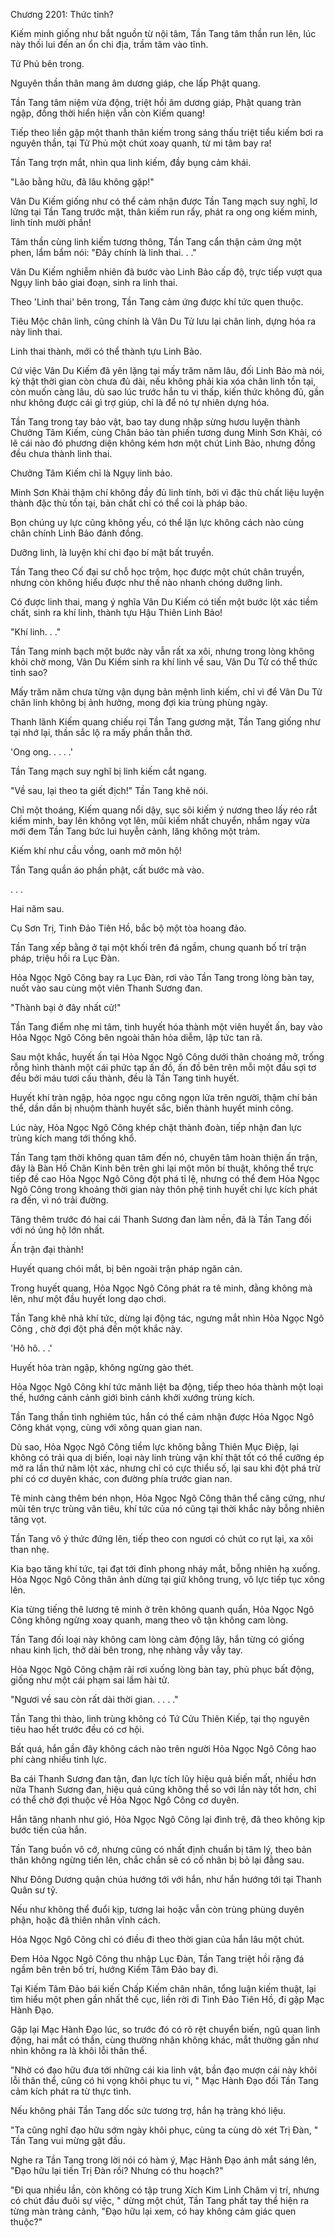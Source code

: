 




Chương 2201: Thức tỉnh?


Kiếm minh giống như bắt nguồn từ nội tâm, Tần Tang tâm thần run lên, lúc này thối lui đến an ổn chi địa, trầm tâm vào tĩnh.

Tử Phủ bên trong.

Nguyên thần thân mang âm dương giáp, che lấp Phật quang.

Tần Tang tâm niệm vừa động, triệt hồi âm dương giáp, Phật quang tràn ngập, đồng thời hiển hiện vẫn còn Kiếm quang!

Tiếp theo liền gặp một thanh thân kiếm trong sáng thấu triệt tiểu kiếm bơi ra nguyên thần, tại Tử Phủ một chút xoay quanh, từ mi tâm bay ra!

Tần Tang trợn mắt, nhìn qua linh kiếm, đầy bụng cảm khái.

"Lão bằng hữu, đã lâu không gặp!"

Vân Du Kiếm giống như có thể cảm nhận được Tần Tang mạch suy nghĩ, lơ lửng tại Tần Tang trước mặt, thân kiếm run rẩy, phát ra ong ong kiếm minh, linh tính mười phần!

Tâm thần cùng linh kiếm tương thông, Tần Tang cẩn thận cảm ứng một phen, lẩm bẩm nói: "Đây chính là linh thai. . ."

Vân Du Kiếm nghiễm nhiên đã bước vào Linh Bảo cấp độ, trực tiếp vượt qua Ngụy linh bảo giai đoạn, sinh ra linh thai.

Theo 'Linh thai' bên trong, Tần Tang cảm ứng được khí tức quen thuộc.

Tiêu Mộc chân linh, cũng chính là Vân Du Tử lưu lại chân linh, dựng hóa ra này linh thai.

Linh thai thành, mới có thể thành tựu Linh Bảo.

Cứ việc Vân Du Kiếm đã yên lặng tại mấy trăm năm lâu, đối Linh Bảo mà nói, kỳ thật thời gian còn chưa đủ dài, nếu không phải kia xóa chân linh tồn tại, còn muốn càng lâu, dù sao lúc trước hắn tu vi thấp, kiến thức không đủ, gần như không được cái gì trợ giúp, chỉ là để nó tự nhiên dựng hóa.

Tần Tang trong tay bảo vật, bao tay dung nhập sừng hươu luyện thành Chưởng Tâm Kiếm, cùng Chân bảo tàn phiến tương dung Minh Sơn Khải, có lẽ cái nào đó phương diện không kém hơn một chút Linh Bảo, nhưng đồng đều chưa thành linh thai.

Chưởng Tâm Kiếm chỉ là Ngụy linh bảo.

Minh Sơn Khải thậm chí không đầy đủ linh tính, bởi vì đặc thù chất liệu luyện thành đặc thù tồn tại, bản chất chỉ có thể coi là pháp bảo.

Bọn chúng uy lực cũng không yếu, có thể lặn lực không cách nào cùng chân chính Linh Bảo đánh đồng.

Dưỡng linh, là luyện khí chi đạo bí mật bất truyền.

Tần Tang theo Cố đại sư chỗ học trộm, học được một chút chân truyền, nhưng còn không hiểu được như thế nào nhanh chóng dưỡng linh.

Có được linh thai, mang ý nghĩa Vân Du Kiếm có tiến một bước lột xác tiềm chất, sinh ra khí linh, thành tựu Hậu Thiên Linh Bảo!

"Khí linh. . ."

Tần Tang minh bạch một bước này vẫn rất xa xôi, nhưng trong lòng không khỏi chờ mong, Vân Du Kiếm sinh ra khí linh về sau, Vân Du Tử có thể thức tỉnh sao?

Mấy trăm năm chưa từng vận dụng bản mệnh linh kiếm, chỉ vì để Vân Du Tử chân linh không bị ảnh hưởng, mong đợi kia trùng phùng ngày.

Thanh lãnh Kiếm quang chiếu rọi Tần Tang gương mặt, Tần Tang giống như tại nhớ lại, thần sắc lộ ra mấy phần thẫn thờ.

'Ong ong. . . . .'

Tần Tang mạch suy nghĩ bị linh kiếm cắt ngang.

"Về sau, lại theo ta giết địch!" Tần Tang khẽ nói.

Chỉ một thoáng, Kiếm quang nổi dậy, sục sôi kiếm ý nương theo lấy réo rắt kiếm minh, bay lên không vọt lên, mũi kiếm nhất chuyển, nhắm ngay vừa mới đem Tần Tang bức lui huyễn cảnh, lăng không một trảm.

Kiếm khí như cầu vồng, oanh mở môn hộ!

Tần Tang quần áo phần phật, cất bước mà vào.

. . .

Hai năm sau.

Cụ Sơn Trị, Tinh Đảo Tiên Hồ, bắc bộ một tòa hoang đảo.

Tần Tang xếp bằng ở tại một khối trên đá ngầm, chung quanh bố trí trận pháp, triệu hồi ra Lục Đàn.

Hỏa Ngọc Ngô Công bay ra Lục Đàn, rơi vào Tần Tang trong lòng bàn tay, nuốt vào sau cùng một viên Thanh Sương đan.

"Thành bại ở đây nhất cử!"

Tần Tang điểm nhẹ mi tâm, tinh huyết hóa thành một viên huyết ấn, bay vào Hỏa Ngọc Ngô Công bên ngoài thân hỏa diễm, lập tức tan rã.

Sau một khắc, huyết ấn tại Hỏa Ngọc Ngô Công dưới thân choáng mở, trống rỗng hình thành một cái phức tạp ấn đồ, ấn đồ bên trên mỗi một đầu sợi tơ đều bởi máu tươi cấu thành, đều là Tần Tang tinh huyết.

Huyết khí tràn ngập, hỏa ngọc ngu công ngọn lửa trên người, thậm chí bản thể, dần dần bị nhuộm thành huyết sắc, biến thành huyết minh công.

Lúc này, Hỏa Ngọc Ngô Công khép chặt thành đoàn, tiếp nhận đan lực trùng kích mang tới thống khổ.

Tần Tang tạm thời không quan tâm đến nó, chuyên tâm hoàn thiện ấn trận, đây là Bàn Hồ Chân Kinh bên trên ghi lại một môn bí thuật, không thể trực tiếp đề cao Hỏa Ngọc Ngô Công đột phá tỉ lệ, nhưng có thể đem Hỏa Ngọc Ngô Công trong khoảng thời gian này thôn phệ tinh huyết chi lực kích phát ra đến, vì nó trải đường.

Tăng thêm trước đó hai cái Thanh Sương đan làm nền, đã là Tần Tang đối với nó ủng hộ lớn nhất.

Ấn trận đại thành!

Huyết quang chói mắt, bị bên ngoài trận pháp ngăn cản.

Trong huyết quang, Hỏa Ngọc Ngô Công phát ra tê minh, đằng không mà lên, như một đầu huyết long dạo chơi.

Tần Tang khẽ nhả khí tức, dừng lại động tác, ngưng mắt nhìn Hỏa Ngọc Ngô Công , chờ đợi đột phá đến một khắc này.

'Hô hô. . .'

Huyết hỏa tràn ngập, không ngừng gào thét.

Hỏa Ngọc Ngô Công khí tức mãnh liệt ba động, tiếp theo hóa thành một loại thế, hướng cảnh cảnh giới bình cảnh khởi xướng trùng kích.

Tần Tang thần tình nghiêm túc, hắn có thể cảm nhận được Hỏa Ngọc Ngô Công khát vọng, cùng với xông quan gian nan.

Dù sao, Hỏa Ngọc Ngô Công tiềm lực không bằng Thiên Mục Điệp, lại không có trải qua dị biến, loại này linh trùng vận khí thật tốt có thể cưỡng ép mở ra lần thứ năm lột xác, nhưng chỉ có cực thiểu số, lại sau khi đột phá trừ phi có cơ duyên khác, con đường phía trước gian nan.

Tê minh càng thêm bén nhọn, Hỏa Ngọc Ngô Công thân thể căng cứng, như mũi tên trực trùng vân tiêu, khí tức của nó cũng tại thời khắc này bỗng nhiên tăng vọt.

Tần Tang vô ý thức đứng lên, tiếp theo con ngươi có chút co rụt lại, xa xôi than nhẹ.

Kia bạo tăng khí tức, tại đạt tới đỉnh phong nháy mắt, bỗng nhiên hạ xuống. Hỏa Ngọc Ngô Công thân ảnh dừng tại giữ không trung, vô lực tiếp tục xông lên.

Kia từng tiếng thê lương tê minh ở trên không quanh quẩn, Hỏa Ngọc Ngô Công không ngừng xoay quanh, mang theo vô tận không cam lòng.

Tần Tang đối loại này không cam lòng cảm động lây, hắn từng có giống nhau kinh lịch, thở dài bên trong, nhẹ nhàng vẫy vẫy tay.

Hỏa Ngọc Ngô Công chậm rãi rơi xuống lòng bàn tay, phủ phục bất động, giống như một cái phạm sai lầm hài tử.

"Ngươi về sau còn rất dài thời gian. . . . ."

Tần Tang thì thào, linh trùng không có Tứ Cửu Thiên Kiếp, tại thọ nguyên tiêu hao hết trước đều có cơ hội.

Bất quá, hắn gần đây không cách nào trên người Hỏa Ngọc Ngô Công hao phí càng nhiều tinh lực.

Ba cái Thanh Sương đan tận, đan lực tích lũy hiệu quả biến mất, nhiều hơn nữa Thanh Sương đan, hiệu quả cũng không thể so với lần này tốt hơn, chỉ có thể chờ đợi thuộc về Hỏa Ngọc Ngô Công cơ duyên.

Hắn tăng nhanh như gió, Hỏa Ngọc Ngô Công lại đình trệ, đã theo không kịp bước tiến của hắn.

Tần Tang buồn vô cớ, nhưng cũng có nhất định chuẩn bị tâm lý, theo bản thân không ngừng tiến lên, chắc chắn sẽ có cố nhân bị bỏ lại đằng sau.

Như Đông Dương quận chúa hướng tới với hắn, như hắn hướng tới tại Thanh Quân sư tỷ.

Nếu như không thể đuổi kịp, tương lai hoặc vẫn còn trùng phùng duyên phận, hoặc đã thiên nhân vĩnh cách.

Hỏa Ngọc Ngô Công chỉ có điều đi theo thời gian của hắn lâu một chút.

Đem Hỏa Ngọc Ngô Công thu nhập Lục Đàn, Tần Tang triệt hồi rặng đá ngầm bên trên bố trí, hướng Kiếm Tâm Đảo bay đi.

Tại Kiếm Tâm Đảo bái kiến Chấp Kiếm chân nhân, tổng luận kiếm thuật, lại tìm hiểu một phen gần nhất thế cục, liền rời đi Tinh Đảo Tiên Hồ, đi gặp Mạc Hành Đạo.

Gặp lại Mạc Hành Đạo lúc, so trước đó có rõ rệt chuyển biến, ngũ quan linh động, hai mắt có thần, cùng thường nhân không khác, mắt thường gần như nhìn không ra là khôi lỗi thân thể.

"Nhờ có đạo hữu đưa tới những cái kia linh vật, bần đạo mượn cái này khôi lỗi thân thể, cũng có hi vọng khôi phục tu vi, " Mạc Hành Đạo đối Tần Tang cảm kích phát ra từ thực tình.

Nếu không phải Tần Tang dốc sức tương trợ, hắn hạ tràng khó liệu.

"Ta cũng nghĩ đạo hữu sớm ngày khôi phục, cùng ta cùng dò xét Trị Đàn, " Tần Tang vui mừng gật đầu.

Nghe ra Tần Tang trong lời nói có hàm ý, Mạc Hành Đạo ánh mắt sáng lên, "Đạo hữu lại tiến Trị Đàn rồi? Nhưng có thu hoạch?"

"Đi qua nhiều lần, còn không có tập trung Xích Kim Linh Châm vị trí, nhưng có chút đầu đuôi sự việc, " dừng một chút, Tần Tang phất tay thể hiện ra từng màn tràng cảnh, "Đạo hữu lại xem, có hay không cảm giác quen thuộc?"




